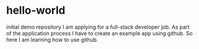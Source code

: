 # hello-world
initial demo repository
I am applying for a full-stack developer job.
As part of the application process I have to create an example app using github.
So here I am learning how to use github.
